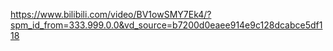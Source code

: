 https://www.bilibili.com/video/BV1owSMY7Ek4/?spm_id_from=333.999.0.0&vd_source=b7200d0eaee914e9c128dcabce5df118